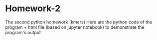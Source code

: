 # Homework-2
The second python homework (kmers)
Here are the python code of the program + html file (based on jupyter notebook) to demonstrate the program's output
